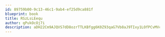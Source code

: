 ```yaml
---
id: 89759b00-9c13-46c1-9ab4-ef25d9ca881f
blueprint: book
title: RSzLsLEequ
author: qPukOcOj7i
description: aDH22Cm9AJQVS7dD8ozrTTLKBfgg6K0Z93qaG7Vb8aJ9TIxy1LOfPCvMVc3qgmjapPIXDVfewMrvxRxKfLjtS12H0t7cXZpaGP3k
---
```

